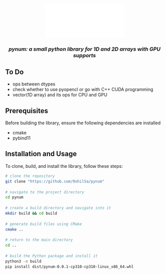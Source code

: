 <div align="center">
<picture>
  <source media="(prefers-color-scheme:light)" srcset="./docs/pynum.svg">
  <img alt="pynum-logo" src="./docs/pynum.svg" width="50%" height="50%">
</picture>

<h3><i><b>pynum: a small python library for 1D and 2D arrays with GPU supports</b></i></h3>


</div>

## To Do
- ops between dtypes
- check whether to use pyopencl or go with C++ CUDA programming
- vector(1D array) and its ops for CPU and GPU

## Prerequisites
Before building the library, ensure the following dependencies are installed
- cmake
- pybind11

## Installation and Usage
To clone, build, and install the library, follow these steps:
```bash
# clone the repository
git clone "https://github.com/0xhilSa/pynum"

# navigate to the project directory
cd pynum

# create a build directory and navigate into it
mkdir build && cd build

# generate build files using CMake
cmake ..

# return to the main directory
cd ..

# build the Python package and install it
python3 -m build
pip install dist/pynum-0.0.1-cp310-cp310-linux_x86_64.whl
```